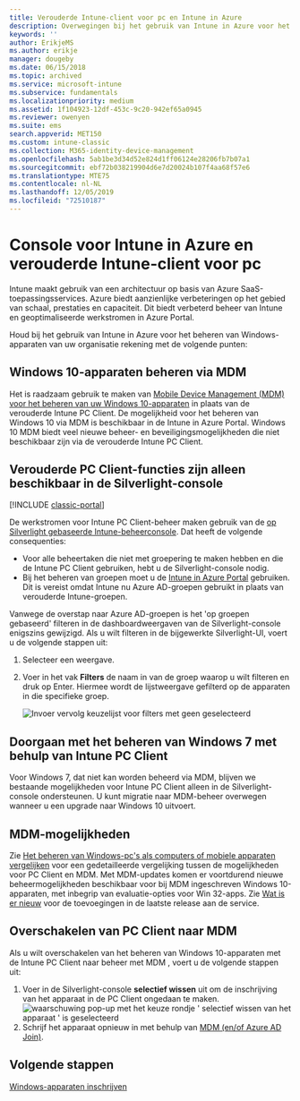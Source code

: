 ```yaml
---
title: Verouderde Intune-client voor pc en Intune in Azure
description: Overwegingen bij het gebruik van Intune in Azure voor het beheren van Windows-apparaten van uw organisatie.
keywords: ''
author: ErikjeMS
ms.author: erikje
manager: dougeby
ms.date: 06/15/2018
ms.topic: archived
ms.service: microsoft-intune
ms.subservice: fundamentals
ms.localizationpriority: medium
ms.assetid: 1f104923-12df-453c-9c20-942ef65a0945
ms.reviewer: owenyen
ms.suite: ems
search.appverid: MET150
ms.custom: intune-classic
ms.collection: M365-identity-device-management
ms.openlocfilehash: 5ab1be3d34d52e824d1ff06124e28206fb7b07a1
ms.sourcegitcommit: ebf72b038219904d6e7d20024b107f4aa68f57e6
ms.translationtype: MTE75
ms.contentlocale: nl-NL
ms.lasthandoff: 12/05/2019
ms.locfileid: "72510187"
---
```

# <a name="intune-on-azure-console-and-legacy-intune-pc-client"></a>Console voor Intune in Azure en verouderde Intune-client voor pc

Intune maakt gebruik van een architectuur op basis van Azure SaaS-toepassingsservices. Azure biedt aanzienlijke verbeteringen op het gebied van schaal, prestaties en capaciteit. Dit biedt verbeterd beheer van Intune en geoptimaliseerde werkstromen in Azure Portal. 

Houd bij het gebruik van Intune in Azure voor het beheren van Windows-apparaten van uw organisatie rekening met de volgende punten:

## <a name="manage-windows-10-devices-by-using-mdm"></a>Windows 10-apparaten beheren via MDM

Het is raadzaam gebruik te maken van [Mobile Device Management (MDM) voor het beheren van uw Windows 10-apparaten](../configuration/device-restrictions-windows-10.md) in plaats van de verouderde Intune PC Client. De mogelijkheid voor het beheren van Windows 10 via MDM is beschikbaar in de Intune in Azure Portal. Windows 10 MDM biedt veel nieuwe beheer- en beveiligingsmogelijkheden die niet beschikbaar zijn via de verouderde Intune PC Client.

## <a name="legacy-pc-client-features-are-only-available-in-the-silverlight-console"></a>Verouderde PC Client-functies zijn alleen beschikbaar in de Silverlight-console

[!INCLUDE [classic-portal](../includes/classic-portal.md)]

De werkstromen voor Intune PC Client-beheer maken gebruik van de [op Silverlight gebaseerde Intune-beheerconsole](https://manage.microsoft.com/). Dat heeft de volgende consequenties:

- Voor alle beheertaken die niet met groepering te maken hebben en die de Intune PC Client gebruiken, hebt u de Silverlight-console nodig.
- Bij het beheren van groepen moet u de [Intune in Azure Portal](https://portal.azure.com/) gebruiken. Dit is vereist omdat Intune nu Azure AD-groepen gebruikt in plaats van verouderde Intune-groepen. 

Vanwege de overstap naar Azure AD-groepen is het 'op groepen gebaseerd' filteren in de dashboardweergaven van de Silverlight-console enigszins gewijzigd. Als u wilt filteren in de bijgewerkte Silverlight-UI, voert u de volgende stappen uit:

1. Selecteer een weergave.
2. Voer in het vak **Filters** de naam in van de groep waarop u wilt filteren en druk op Enter. Hiermee wordt de lijstweergave gefilterd op de apparaten in die specifieke groep.

   ![Invoer vervolg keuzelijst voor filters met geen geselecteerd](./media/intune-legacy-pc-client/image01.png)


## <a name="continue-to-manage-windows-7-by-using-intune-pc-client"></a>Doorgaan met het beheren van Windows 7 met behulp van Intune PC Client

Voor Windows 7, dat niet kan worden beheerd via MDM, blijven we bestaande mogelijkheden voor Intune PC Client alleen in de Silverlight-console ondersteunen. U kunt migratie naar MDM-beheer overwegen wanneer u een upgrade naar Windows 10 uitvoert.

## <a name="mdm-capabilities"></a>MDM-mogelijkheden

Zie [Het beheren van Windows-pc's als computers of mobiele apparaten vergelijken](pc-management-comparison.md) voor een gedetailleerde vergelijking tussen de mogelijkheden voor PC Client en MDM. Met MDM-updates komen er voortdurend nieuwe beheermogelijkheden beschikbaar voor bij MDM ingeschreven Windows 10-apparaten, met inbegrip van evaluatie-opties voor Win 32-apps. Zie [Wat is er nieuw](whats-new.md) voor de toevoegingen in de laatste release aan de service.

## <a name="switch-from-pc-client-to-mdm"></a>Overschakelen van PC Client naar MDM

Als u wilt overschakelen van het beheren van Windows 10-apparaten met de Intune PC Client naar beheer met MDM , voert u de volgende stappen uit:

1. Voer in de Silverlight-console **selectief wissen** uit om de inschrijving van het apparaat in de PC Client ongedaan te maken.
  ![waarschuwing pop-up met het keuze rondje ' selectief wissen van het apparaat ' is geselecteerd](./media/intune-legacy-pc-client/image02.png)
2. Schrijf het apparaat opnieuw in met behulp van [MDM (en/of Azure AD Join)](../enrollment/windows-enroll.md).

## <a name="next-steps"></a>Volgende stappen
[Windows-apparaten inschrijven](../enrollment/windows-enroll.md)
